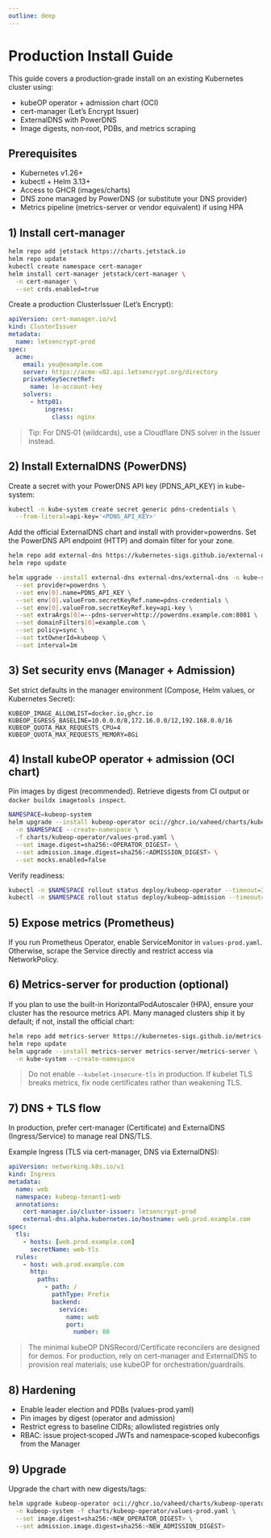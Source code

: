 ```yaml
---
outline: deep
---
```


# Production Install Guide

This guide covers a production‑grade install on an existing Kubernetes cluster using:

- kubeOP operator + admission chart (OCI)
- cert-manager (Let’s Encrypt Issuer)
- ExternalDNS with PowerDNS
- Image digests, non‑root, PDBs, and metrics scraping

## Prerequisites

- Kubernetes v1.26+
- kubectl + Helm 3.13+
- Access to GHCR (images/charts)
- DNS zone managed by PowerDNS (or substitute your DNS provider)
- Metrics pipeline (metrics-server or vendor equivalent) if using HPA

## 1) Install cert-manager

```bash
helm repo add jetstack https://charts.jetstack.io
helm repo update
kubectl create namespace cert-manager
helm install cert-manager jetstack/cert-manager \
  -n cert-manager \
  --set crds.enabled=true
```

Create a production ClusterIssuer (Let’s Encrypt):

```yaml
apiVersion: cert-manager.io/v1
kind: ClusterIssuer
metadata:
  name: letsencrypt-prod
spec:
  acme:
    email: you@example.com
    server: https://acme-v02.api.letsencrypt.org/directory
    privateKeySecretRef:
      name: le-account-key
    solvers:
      - http01:
          ingress:
            class: nginx
```

> Tip: For DNS‑01 (wildcards), use a Cloudflare DNS solver in the Issuer instead.

## 2) Install ExternalDNS (PowerDNS)

Create a secret with your PowerDNS API key (PDNS_API_KEY) in kube-system:

```bash
kubectl -n kube-system create secret generic pdns-credentials \
  --from-literal=api-key='<PDNS_API_KEY>'
```

Add the official ExternalDNS chart and install with provider=powerdns. Set the PowerDNS API endpoint (HTTP) and domain filter for your zone.

```bash
helm repo add external-dns https://kubernetes-sigs.github.io/external-dns/
helm repo update

helm upgrade --install external-dns external-dns/external-dns -n kube-system \
  --set provider=powerdns \
  --set env[0].name=PDNS_API_KEY \
  --set env[0].valueFrom.secretKeyRef.name=pdns-credentials \
  --set env[0].valueFrom.secretKeyRef.key=api-key \
  --set extraArgs[0]=--pdns-server=http://powerdns.example.com:8081 \
  --set domainFilters[0]=example.com \
  --set policy=sync \
  --set txtOwnerId=kubeop \
  --set interval=1m
```

## 3) Set security envs (Manager + Admission)

Set strict defaults in the manager environment (Compose, Helm values, or Kubernetes Secret):

```env
KUBEOP_IMAGE_ALLOWLIST=docker.io,ghcr.io
KUBEOP_EGRESS_BASELINE=10.0.0.0/8,172.16.0.0/12,192.168.0.0/16
KUBEOP_QUOTA_MAX_REQUESTS_CPU=4
KUBEOP_QUOTA_MAX_REQUESTS_MEMORY=8Gi
```

## 4) Install kubeOP operator + admission (OCI chart)

Pin images by digest (recommended). Retrieve digests from CI output or `docker buildx imagetools inspect`.

```bash
NAMESPACE=kubeop-system
helm upgrade --install kubeop-operator oci://ghcr.io/vaheed/charts/kubeop-operator \
  -n $NAMESPACE --create-namespace \
  -f charts/kubeop-operator/values-prod.yaml \
  --set image.digest=sha256:<OPERATOR_DIGEST> \
  --set admission.image.digest=sha256:<ADMISSION_DIGEST> \
  --set mocks.enabled=false
```

Verify readiness:

```bash
kubectl -n $NAMESPACE rollout status deploy/kubeop-operator --timeout=180s
kubectl -n $NAMESPACE rollout status deploy/kubeop-admission --timeout=180s
```

## 5) Expose metrics (Prometheus)

If you run Prometheus Operator, enable ServiceMonitor in `values-prod.yaml`. Otherwise, scrape the Service directly and restrict access via NetworkPolicy.

## 6) Metrics-server for production (optional)

If you plan to use the built-in HorizontalPodAutoscaler (HPA), ensure your
cluster has the resource metrics API. Many managed clusters ship it by default;
if not, install the official chart:

```bash
helm repo add metrics-server https://kubernetes-sigs.github.io/metrics-server/
helm repo update
helm upgrade --install metrics-server metrics-server/metrics-server \
  -n kube-system --create-namespace
```

> Do not enable `--kubelet-insecure-tls` in production. If kubelet TLS breaks
> metrics, fix node certificates rather than weakening TLS.

## 7) DNS + TLS flow

In production, prefer cert-manager (Certificate) and ExternalDNS (Ingress/Service) to manage real DNS/TLS.

Example Ingress (TLS via cert-manager, DNS via ExternalDNS):

```yaml
apiVersion: networking.k8s.io/v1
kind: Ingress
metadata:
  name: web
  namespace: kubeop-tenant1-web
  annotations:
    cert-manager.io/cluster-issuer: letsencrypt-prod
    external-dns.alpha.kubernetes.io/hostname: web.prod.example.com
spec:
  tls:
    - hosts: [web.prod.example.com]
      secretName: web-tls
  rules:
    - host: web.prod.example.com
      http:
        paths:
          - path: /
            pathType: Prefix
            backend:
              service:
                name: web
                port:
                  number: 80
```

> The minimal kubeOP DNSRecord/Certificate reconcilers are designed for demos. For production, rely on cert-manager and ExternalDNS to provision real materials; use kubeOP for orchestration/guardrails.

## 8) Hardening

- Enable leader election and PDBs (values-prod.yaml)
- Pin images by digest (operator and admission)
- Restrict egress to baseline CIDRs; allowlisted registries only
- RBAC: issue project‑scoped JWTs and namespace‑scoped kubeconfigs from the Manager

## 9) Upgrade

Upgrade the chart with new digests/tags:

```bash
helm upgrade kubeop-operator oci://ghcr.io/vaheed/charts/kubeop-operator \
  -n kubeop-system -f charts/kubeop-operator/values-prod.yaml \
  --set image.digest=sha256:<NEW_OPERATOR_DIGEST> \
  --set admission.image.digest=sha256:<NEW_ADMISSION_DIGEST>
```
